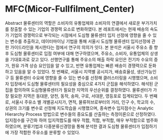 # MFC(Micor-Fullfilment_Center)

Abstract
물류센터의 역할은 소비자의 유통업체와 소비자의 연결에서 새로운 부가가치를 창출할 수 있는 기업의 경쟁력 요소로 변화하였다. 
본 레포트에서는 현재 배송의 속도가 기업의 경쟁력으로 부각되는 시점에서 도심형 물류센터 입지 선정에 영향을 줄 수 있는 변수를 추출하고, 데이터마이닝 기법을 통해 서울시 도심형 물류센터 입지선정에 관한 가이드라인을 제시한다는 점에서 연구의 의의가 잇다.
본 분석은 서울시 주유소 중 향후 도심형 물류센터로 입점 여부에 대해 연구하였으며,
주유소, 소비자, 유통업체의 상생을 기대효과로 갖고 있다. 선행연구를 통해 주유소의 매출 하락 요인은 전기차 수요의 증가, 원유 가격 상승 요인임을 알 수 있고, 반면 유통업체는 빠른 배송이 경쟁력으로 둔화하고 있음을 알 수 있었다. 
첫 번째로, 서울시 지역별 공시지가, 배송효율성, 생산가능인구 등 물류센터 수요에 영향을 줄 수 있는 변수를 선정해 클러스터링을 시행했으며, 소비자 입장에서 도심형 물류센터의 필요성을 중심으로 4가지 군집을 해석하였다. 해석된 군집을 합의하여 도심형물류센터가 필요한 지역의 우선순위를 결정하였다. 물류센터가 가장 필요한 지역은 동대문, 양천, 동작, 송파, 구로, 서대문, 영등포로 집계되었다.
 두 번째로, 서울시 주유소 별 개별공시지가, 면적, 물류허브로부터의 거리, 인구 수, 학교의 수, 상권의 크기를 변수로 선정해 지도학습을 시행했으며,  종속변수 입지점수는 Analytic Hierarchy Process 방법으로 변수들의 중요도를 산출하는 측정이론으로 산정하였다. 입지점수를 구간화 하여 입지적합도를 매우 적합, 적합, 부적합, 매우 부적합으로 범주화하였으며, 분류기법과 다중분류신경망을 통해 분석한 결과 도심형 물류센터가 입점하기에 가장 적합한 주유소를 분류할 수 있었다. 
